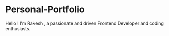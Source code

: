 # Personal-Portfolio
Hello ! I'm Rakesh , a passionate and driven Frontend Developer and coding enthusiasts.                 
